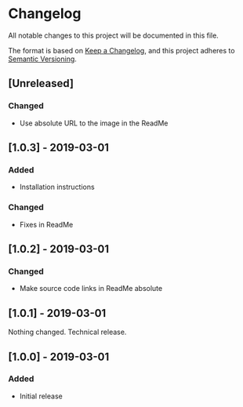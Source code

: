 # Changelog

All notable changes to this project will be documented in this file.

The format is based on [Keep a Changelog](https://keepachangelog.com/en/1.0.0/),
and this project adheres to [Semantic Versioning](https://semver.org/spec/v2.0.0.html).


## [Unreleased]
### Changed
- Use absolute URL to the image in the ReadMe

## [1.0.3] - 2019-03-01
### Added
- Installation instructions

### Changed
- Fixes in ReadMe

## [1.0.2] - 2019-03-01
### Changed
- Make source code links in ReadMe absolute

## [1.0.1] - 2019-03-01
Nothing changed. Technical release.

## [1.0.0] - 2019-03-01
### Added
- Initial release
